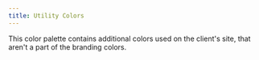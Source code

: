 ```yaml
---
title: Utility Colors
---
```


This color palette contains additional colors used on the client's site, that aren't a part of the branding colors. 

